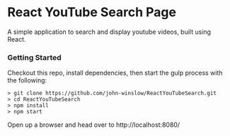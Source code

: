 # React YouTube Search Page

A simple application to search and display youtube videos, built using React.

### Getting Started

Checkout this repo, install dependencies, then start the gulp process with the following:

```
> git clone https://github.com/john-winslow/ReactYouTubeSearch.git
> cd ReactYouTubeSearch
> npm install
> npm start
```
Open up a browser and head over to http://localhost:8080/ 
